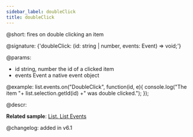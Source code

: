 ```yaml
---
sidebar_label: doubleClick
title: doubleClick
---          
```


@short: fires on double clicking an item

@signature: {'doubleClick: (id: string | number, events: Event) => void;'}

@params:
- id 	string, number 		the id of a clicked item
- events 	Event 				a native event object

@example:
list.events.on("DoubleClick", function(id, e){
   console.log("The item "+ list.selection.getId(id) +" was double clicked.");
});



@descr:

**Related sample**: [List. List Events](https://snippet.dhtmlx.com/iwt1yd61)	

@changelog: added in v6.1
